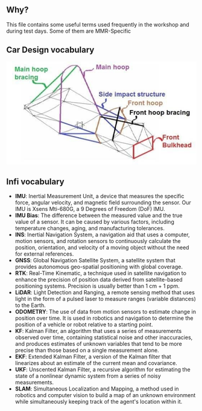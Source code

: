 ## Why?
This file contains some useful terms used frequently in the workshop and during test days. Some of them are MMR-Specific

## Car Design vocabulary
![car-design-structure](/docs/media/car-structure-car-design.png)

## Infi vocabulary

- **IMU**: Inertial Measurement Unit, a device that measures the specific force, angular velocity, and magnetic field surrounding the sensor. Our IMU is Xsens Mti-680G, a 9 Degrees of Freedom (DoF) IMU.
- **IMU Bias**: The difference between the measured value and the true value of a sensor. It can be caused by various factors, including temperature changes, aging, and manufacturing tolerances.
- **INS**: Inertial Navigation System, a navigation aid that uses a computer, motion sensors, and rotation sensors to continuously calculate the position, orientation, and velocity of a moving object without the need for external references.
- **GNSS**: Global Navigation Satellite System, a satellite system that provides autonomous geo-spatial positioning with global coverage.
- **RTK**: Real-Time Kinematic, a technique used in satellite navigation to enhance the precision of position data derived from satellite-based positioning systems. Precision is usually better than 1 cm + 1 ppm.
- **LiDAR**: Light Detection and Ranging, a remote sensing method that uses light in the form of a pulsed laser to measure ranges (variable distances) to the Earth.
- **ODOMETRY**: The use of data from motion sensors to estimate change in position over time. It is used in robotics and navigation to determine the position of a vehicle or robot relative to a starting point.
- **KF**: Kalman Filter, an algorithm that uses a series of measurements observed over time, containing statistical noise and other inaccuracies, and produces estimates of unknown variables that tend to be more precise than those based on a single measurement alone.
- **EKF**: Extended Kalman Filter, a version of the Kalman filter that linearizes about an estimate of the current mean and covariance.
- **UKF**: Unscented Kalman Filter, a recursive algorithm for estimating the state of a nonlinear dynamic system from a series of noisy measurements.
- **SLAM**: Simultaneous Localization and Mapping, a method used in robotics and computer vision to build a map of an unknown environment while simultaneously keeping track of the agent's location within it.

